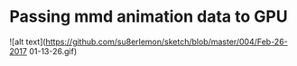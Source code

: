 # Passing mmd animation data to GPU
![alt text](https://github.com/su8erlemon/sketch/blob/master/004/Feb-26-2017 01-13-26.gif)